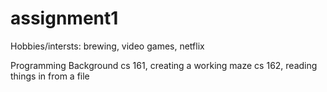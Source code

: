 # assignment1

Hobbies/intersts: brewing, video games, netflix

Programming Background
cs 161, creating a working maze
cs 162, reading things in from a file

